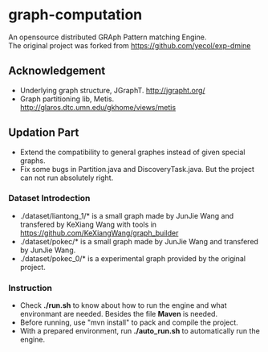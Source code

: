 # graph-computation

An opensource distributed GRAph Pattern matching Engine.  
The original project was forked from https://github.com/yecol/exp-dmine  

## Acknowledgement  

- Underlying graph structure, JGraphT. http://jgrapht.org/  
- Graph partitioning lib, Metis. http://glaros.dtc.umn.edu/gkhome/views/metis  

## Updation Part  

- Extend the compatibility to general graphes instead of given special graphs.
- Fix some bugs in Partition.java and DiscoveryTask.java. But the project can not run absolutely right.

### Dataset Introdection  

- ./dataset/liantong_1/* is a small graph made by JunJie Wang and transfered by KeXiang Wang with tools in https://github.com/KeXiangWang/graph_builder  
- ./dataset/pokec/* is a small graph made by JunJie Wang and transfered by JunJie Wang.  
- ./dataset/pokec_0/* is a experimental graph provided by the original project.  

### Instruction  

- Check **./run.sh** to know about how to run the engine and what environmant are needed. Besides the file **Maven** is needed.
- Before running, use "mvn install" to pack and compile the project.
- With a prepared environment, run **./auto_run.sh** to automatically run the engine.